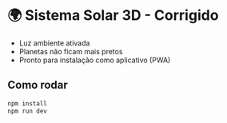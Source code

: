 # 🌍 Sistema Solar 3D - Corrigido

- Luz ambiente ativada
- Planetas não ficam mais pretos
- Pronto para instalação como aplicativo (PWA)

## Como rodar

```bash
npm install
npm run dev
```
